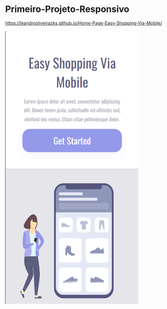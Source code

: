 # Primeiro-Projeto-Responsivo
<a>https://leandrooliveirazks.github.io/Home-Page-Easy-Shopping-Via-Mobile/</a>
<br>
<br>
<img src="https://github.com/LeandroOliveiraZks/Home-Page-Easy-Shopping-Via-Mobile/raw/master/assets/Mobile.png?raw=true">
